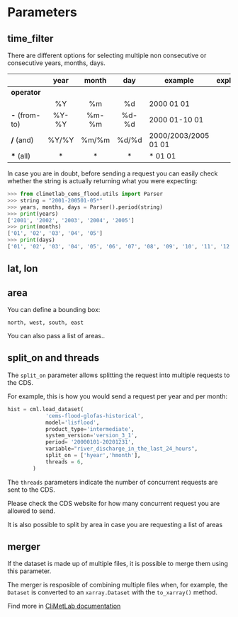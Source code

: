 


# Parameters

## time_filter

There are different options for selecting multiple non consecutive or consecutive years, months, days. 

|        |  year | month |  day  |  example      | explanation |
|--------|:-----:|:-----:|:-----:|---------------|-------------|
|**operator**|       |       |       |               |             |
|        |   %Y  |   %m  |   %d  |2000 01 01     |             |
|**-** (from-to) | %Y-%Y | %m-%m | %d-%d |2000 01-10 01  |             |
|**/** (and)     | %Y/%Y | %m/%m | %d/%d |2000/2003/2005 01 01|             |
|**\*** (all)     |   *   |   *   |   *   |* 01 01        |             |


In case you are in doubt, before sending a request you can easily check whether the string is actually returning what you were expecting:


```python
>>> from climetlab_cems_flood.utils import Parser
>>> string = "2001-200501-05*"
>>> years, months, days = Parser().period(string)
>>> print(years)
['2001', '2002', '2003', '2004', '2005']
>>> print(months)
['01', '02', '03', '04', '05']
>>> print(days)
['01', '02', '03', '04', '05', '06', '07', '08', '09', '10', '11', '12', '13', '14', '15', '16', '17', '18', '19', '20', '21', '22', '23', '24', '25', '26', '27', '28', '29', '30', '31']
```

## lat, lon


## area

You can define a bounding box:

`north, west, south, east`

You can also pass a list of areas..

## split_on and threads 

The `split_on` parameter allows splitting the request into multiple requests to the CDS.

For example, this is how you would send a request per year and per month:

```python
hist = cml.load_dataset(
            'cems-flood-glofas-historical',
            model='lisflood',
            product_type='intermediate',
            system_version='version_3_1',
            period= '20000101-20201231',
            variable="river_discharge_in_the_last_24_hours",
            split_on = ['hyear','hmonth'],
            threads = 6,
        )

```

The `threads` parameters indicate the number of concurrent requests are sent to the CDS. 

Please check the CDS website for how many concurrent request you are allowed to send.


It is also possible to split by area in case you are requesting a list of areas

## merger

If the dataset is made up of multiple files, it is possible to merge them using this parameter.

The merger is resposible of combining multiple files when, for example, the `Dataset` is converted to an `xarray.Dataset` with the `to_xarray()` method.

Find more in [CliMetLab documentation](https://climetlab.readthedocs.io/en/latest/) 
